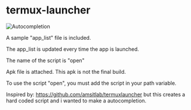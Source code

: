 # termux-launcher

![Autocompletion](https://i.imgur.com/G0r5U2f.gif)

A sample "app_list" file is included.

The app_list is updated every time the app is launched.

The name of the script is "open"

Apk file is attached. This apk is not the final build.

To use the script "open", you must add the script in your path variable.


Inspired by:
https://github.com/amsitlab/termuxlauncher
but this creates a hard coded script and i wanted to make a autocompletion.
